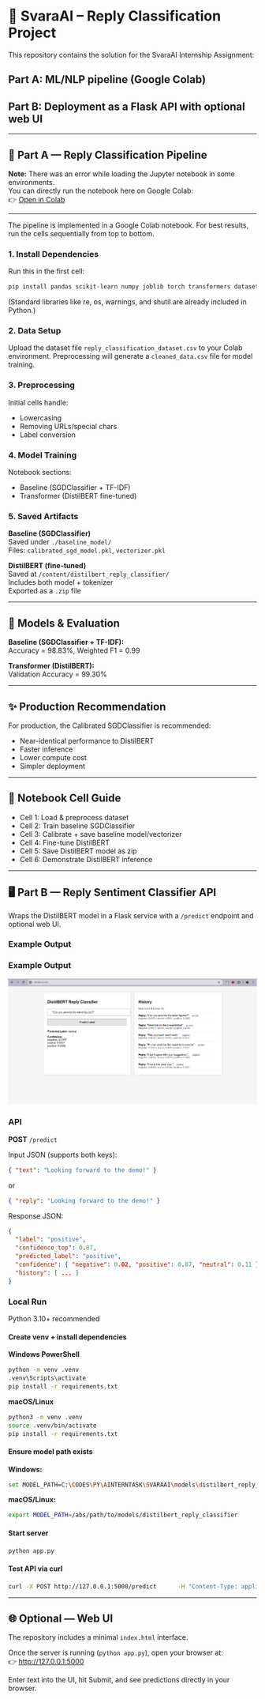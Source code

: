# 📄 SvaraAI – Reply Classification Project

This repository contains the solution for the SvaraAI Internship Assignment:

## Part A: ML/NLP pipeline (Google Colab)

## Part B: Deployment as a Flask API with optional web UI

---

## 🚀 Part A — Reply Classification Pipeline
**Note:** There was an error while loading the Jupyter notebook in some environments.  
You can directly run the notebook here on Google Colab:  
👉 [Open in Colab](https://colab.research.google.com/drive/1zVcOvLWE_-7hH3BWzUYuWS8eHI08hy1w?usp=sharing)

---
The pipeline is implemented in a Google Colab notebook.
For best results, run the cells sequentially from top to bottom.

### 1. Install Dependencies

Run this in the first cell:

```bash
pip install pandas scikit-learn numpy joblib torch transformers datasets
```

(Standard libraries like re, os, warnings, and shutil are already included in Python.)

### 2. Data Setup

Upload the dataset file `reply_classification_dataset.csv` to your Colab environment.
Preprocessing will generate a `cleaned_data.csv` file for model training.

### 3. Preprocessing

Initial cells handle:
- Lowercasing
- Removing URLs/special chars
- Label conversion

### 4. Model Training

Notebook sections:
- Baseline (SGDClassifier + TF-IDF)
- Transformer (DistilBERT fine-tuned)

### 5. Saved Artifacts

**Baseline (SGDClassifier)**  
Saved under `./baseline_model/`  
Files: `calibrated_sgd_model.pkl`, `vectorizer.pkl`

**DistilBERT (fine-tuned)**  
Saved at `/content/distilbert_reply_classifier/`  
Includes both model + tokenizer  
Exported as a `.zip` file

---

## 🤖 Models & Evaluation

**Baseline (SGDClassifier + TF-IDF):**  
Accuracy = 98.83%, Weighted F1 = 0.99

**Transformer (DistilBERT):**  
Validation Accuracy = 99.30%

---

## ✨ Production Recommendation

For production, the Calibrated SGDClassifier is recommended:
- Near-identical performance to DistilBERT
- Faster inference
- Lower compute cost
- Simpler deployment

---

## 🔢 Notebook Cell Guide

- Cell 1: Load & preprocess dataset
- Cell 2: Train baseline SGDClassifier
- Cell 3: Calibrate + save baseline model/vectorizer
- Cell 4: Fine-tune DistilBERT
- Cell 5: Save DistilBERT model as zip
- Cell 6: Demonstrate DistilBERT inference

---

## 🖥️ Part B — Reply Sentiment Classifier API

Wraps the DistilBERT model in a Flask service with a `/predict` endpoint and optional web UI.
### Example Output

### Example Output

![Web UI Output](https://github.com/thevedantt/SvaraAI-Internship-Assignment/blob/main/ouput.png?raw=true)

### API

**POST** `/predict`  

Input JSON (supports both keys):

```json
{ "text": "Looking forward to the demo!" }
```

or

```json
{ "reply": "Looking forward to the demo!" }
```

Response JSON:

```json
{
  "label": "positive",
  "confidence_top": 0.87,
  "predicted_label": "positive",
  "confidence": { "negative": 0.02, "positive": 0.87, "neutral": 0.11 },
  "history": [ ... ]
}
```

### Local Run

Python 3.10+ recommended

#### Create venv + install dependencies

**Windows PowerShell**

```bash
python -m venv .venv
.venv\Scripts\activate
pip install -r requirements.txt
```

**macOS/Linux**

```bash
python3 -m venv .venv
source .venv/bin/activate
pip install -r requirements.txt
```

#### Ensure model path exists

**Windows:**

```bash
set MODEL_PATH=C:\CODES\PY\AINTERNTASK\SVARAAI\models\distilbert_reply_classifier
```

**macOS/Linux:**

```bash
export MODEL_PATH=/abs/path/to/models/distilbert_reply_classifier
```

#### Start server

```bash
python app.py
```

#### Test API via curl

```bash
curl -X POST http://127.0.0.1:5000/predict      -H "Content-Type: application/json"      -d '{"text":"Looking forward to the demo!"}'
```

---

## 🌐 Optional — Web UI

The repository includes a minimal `index.html` interface.

Once the server is running (`python app.py`), open your browser at:  
👉 http://127.0.0.1:5000

Enter text into the UI, hit Submit, and see predictions directly in your browser.

